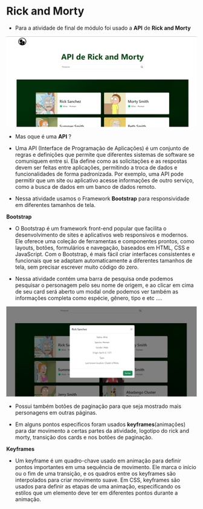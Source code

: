 # **Rick and Morty**

- Para a atividade de final de módulo foi usado a **API** de **Rick and Morty**

<img src="./img/github-image.png">

* Mas oque é uma **API** ?
  
- Uma API (Interface de Programação de Aplicações) é um conjunto de regras e definições que permite que diferentes sistemas de software se comuniquem entre si.
Ela define como as solicitações e as respostas devem ser feitas entre aplicações, permitindo a troca de dados e funcionalidades de forma padronizada.
Por exemplo, uma API pode permitir que um site ou aplicativo acesse informações de outro serviço, como a busca de dados em um banco de dados remoto.

- Nessa atividade usamos o Framework **Bootstrap** para responsividade em diferentes tamanhos de tela.

**Bootstrap**

- O Bootstrap é um framework front-end popular que facilita o desenvolvimento de sites e aplicativos web responsivos e modernos. Ele oferece uma coleção de ferramentas 
e componentes prontos, como layouts, botões, formulários e navegação, baseados em HTML, CSS e JavaScript. Com o Bootstrap, é mais fácil criar interfaces consistentes
e funcionais que se adaptam automaticamente a diferentes tamanhos de tela, sem precisar escrever muito código do zero.

- Nessa atividade contém uma barra de pesquisa onde podemos pesquisar o personagem pelo seu nome de origem, e ao clicar em cima de seu card será aberto um modal onde podemos ver também
as informações completa como espécie, gênero, tipo e etc ....

<img src="./img/github-modal.png">

- Possui também botões de paginação para que seja mostrado mais personagens em outras páginas.

- Em alguns pontos especificos foram usados **keyframes**(animações) para dar movimento a certas partes da atividade, logotipo do rick and morty, transição dos cards e nos botões de
paginação.

**Keyframes**

- Um keyframe é um quadro-chave usado em animação para definir pontos importantes em uma sequência de movimento. Ele marca o início ou o fim de uma transição, e os quadros entre os
keyframes são interpolados para criar movimento suave. Em CSS, keyframes são usados para definir as etapas de uma animação, especificando os estilos que um elemento deve ter em
diferentes pontos durante a animação.





 
